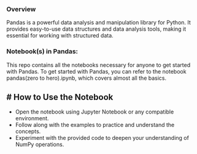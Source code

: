 ### Overview
Pandas is a powerful data analysis and manipulation library for Python. It provides easy-to-use data structures and data analysis tools, making it essential for working with structured data.

### Notebook(s) in Pandas:

This repo contains all the notebooks necessary for anyone to get started with Pandas. To get started with Pandas, you can refer to the notebook pandas(zero to hero).ipynb, which covers almost all the basics. 

## # How to Use the Notebook

  * Open the notebook using Jupyter Notebook or any compatible environment.
  * Follow along with the examples to practice and understand the concepts.
  * Experiment with the provided code to deepen your understanding of NumPy operations.

